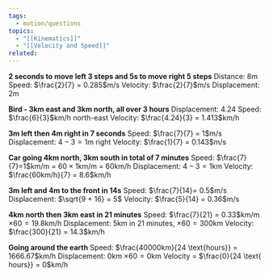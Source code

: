 ```yaml
---
tags:
  - motion/questions
topics:
  - "[[Kinematics]]"
  - "[[Velocity and Speed]]"
related: 
---
```


**2 seconds to move left 3 steps and 5s to move right 5 steps**
Distance: 8m
Speed: $\frac{2}{7} = 0.285$m/s
Velocity: $\frac{2}{7}$m/s
Displacement: 2m

**Bird - 3km east and 3km north, all over 3 hours**
Displacement: 4.24
Speed: $\frac{6}{3}$km/h north-east
Velocity: $\frac{4.24}{3} = 1.413$km/h

**3m left then 4m right in 7 seconds**
Speed: $\frac{7}{7} = 1$m/s
Displacement: $4 - 3 = 1$m right
Velocity: $\frac{1}{7} = 0.143$m/s

**Car going 4km north, 3km south in total of 7 minutes**
Speed: $\frac{7}{7}=1$km/m = $60 \times 1$km/m = $60$km/h
Displacement: $4-3 = 1$km
Velocity: $\frac{60km/h}{7} = 8.6$km/h

**3m left and 4m to the front in 14s**
Speed: $\frac{7}{14}= 0.5$m/s
Displacement: $\sqrt{9 + 16} = 5$
Velocity: $\frac{5}{14} = 0.36$m/s

**4km north then 3km east in 21 minutes**
Speed: $\frac{7}{21} = 0.33$km/m $\times 60 = 19.8$km/h
Displacement: $5$km in 21 minutes, $\times 60 = 300$km
Velocity: $\frac{300}{21} = 14.3$km/h

**Going around the earth**
Speed: $\frac{40000km}{24 \text{hours}} = 1666.67$km/h
Displacement: 0km $\times 60 = 0$km 
Velocity = $\frac{0}{24 \text{ hours}} = 0$km/h
